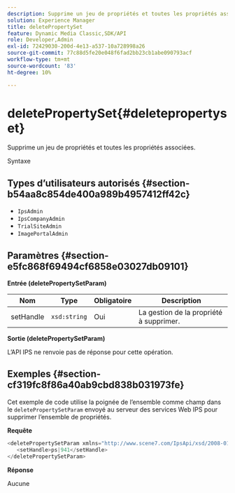 ```yaml
---
description: Supprime un jeu de propriétés et toutes les propriétés associées.
solution: Experience Manager
title: deletePropertySet
feature: Dynamic Media Classic,SDK/API
role: Developer,Admin
exl-id: 72429030-200d-4e13-a537-10a728998a26
source-git-commit: 77c88d5fe20e048f6fad2bb23cb1abe090793acf
workflow-type: tm+mt
source-wordcount: '83'
ht-degree: 10%

---
```


# deletePropertySet{#deletepropertyset}

Supprime un jeu de propriétés et toutes les propriétés associées.

Syntaxe

## Types d’utilisateurs autorisés {#section-b54aa8c854de400a989b4957412ff42c}

* `IpsAdmin`
* `IpsCompanyAdmin`
* `TrialSiteAdmin`
* `ImagePortalAdmin`

## Paramètres {#section-e5fc868f69494cf6858e03027db09101}

**Entrée (deletePropertySetParam)**

| Nom | Type | Obligatoire | Description |
|---|---|---|---|
| setHandle | `xsd:string` | Oui | La gestion de la propriété à supprimer. |

**Sortie (deletePropertySetParam)**

L’API IPS ne renvoie pas de réponse pour cette opération.

## Exemples {#section-cf319fc8f86a40ab9cbd838b031973fe}

Cet exemple de code utilise la poignée de l’ensemble comme champ dans le `deletePropertySetParam` envoyé au serveur des services Web IPS pour supprimer l’ensemble de propriétés.

**Requête**

```java
<deletePropertySetParam xmlns="http://www.scene7.com/IpsApi/xsd/2008-01-15">
   <setHandle>ps|941</setHandle>
</deletePropertySetParam>
```

**Réponse**

Aucune
